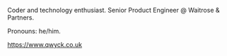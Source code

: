 Coder and technology enthusiast. Senior Product Engineer @ Waitrose & Partners.

Pronouns: he/him.

https://www.qwyck.co.uk
